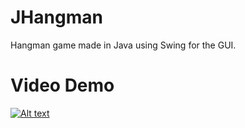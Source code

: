# JHangman
Hangman game made in Java using Swing for the GUI.

# Video Demo
[![Alt text](https://img.youtube.com/vi/kPyMsKHqR3k/0.jpg)](https://www.youtube.com/watch?v=kPyMsKHqR3k)
